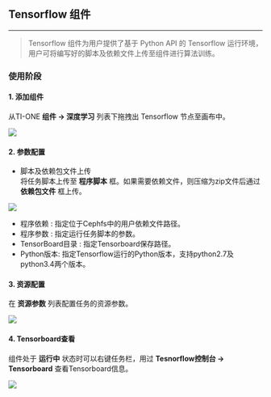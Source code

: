 ## Tensorflow  组件
---
> Tensorflow 组件为用户提供了基于 Python API 的 Tensorflow 运行环境，用户可将编写好的脚本及依赖文件上传至组件进行算法训练。

### 使用阶段
####  1. 添加组件  
 从TI-ONE __组件 → 深度学习__ 列表下拖拽出 Tensorflow 节点至画布中。

   ![](manual\TF.png)



####   2. 参数配置
  - 脚本及依赖包文件上传  
      将任务脚本上传至 __程序脚本__ 框。如果需要依赖文件，则压缩为zip文件后通过 __依赖包文件__ 框上传。

  ![](manual\TFupload.png)



 - 程序依赖 :
   指定位于Cephfs中的用户依赖文件路径。
 - 程序参数 :
   指定运行任务脚本的参数。
 - TensorBoard目录 :
   指定Tensorboard保存路径。
 - Python版本:
   指定Tensorflow运行的Python版本，支持python2.7及python3.4两个版本。

####   3. 资源配置
  在 __资源参数__ 列表配置任务的资源参数。

  ![](manual\TFsetting.png)



####   4. Tensorboard查看
  组件处于 __运行中__ 状态时可以右键任务栏，用过 __Tesnorflow控制台 → Tensorboard__ 查看Tensorboard信息。

   ![](manual\tensorboard.png)



